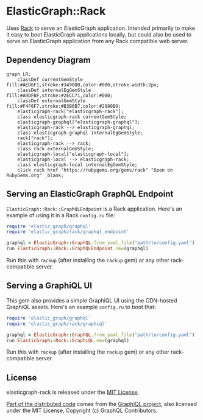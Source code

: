 # ElasticGraph::Rack

Uses [Rack](https://github.com/rack/rack) to serve an ElasticGraph application.
Intended primarily to make it easy to boot ElasticGraph applications locally,
but could also be used to serve an ElasticGraph application from any Rack
compatible web server.

## Dependency Diagram

```mermaid
graph LR;
    classDef currentGemStyle fill:#AED6F1,stroke:#3498DB,color:#000,stroke-width:2px;
    classDef internalEgGemStyle fill:#A9DFBF,stroke:#2ECC71,color:#000;
    classDef externalGemStyle fill:#F4F6F7,stroke:#B3B6B7,color:#2980B9;
    elasticgraph-rack["elasticgraph-rack"];
    class elasticgraph-rack currentGemStyle;
    elasticgraph-graphql["elasticgraph-graphql"];
    elasticgraph-rack --> elasticgraph-graphql;
    class elasticgraph-graphql internalEgGemStyle;
    rack["rack"];
    elasticgraph-rack --> rack;
    class rack externalGemStyle;
    elasticgraph-local["elasticgraph-local"];
    elasticgraph-local --> elasticgraph-rack;
    class elasticgraph-local internalEgGemStyle;
    click rack href "https://rubygems.org/gems/rack" "Open on RubyGems.org" _blank;
```

## Serving an ElasticGraph GraphQL Endpoint

`ElasticGraph::Rack::GraphQLEndpoint` is a Rack application. Here's an
example of using it in a Rack `config.ru` file:

```ruby
require 'elastic_graph/graphql'
require 'elastic_graph/rack/graphql_endpoint'

graphql = ElasticGraph::GraphQL.from_yaml_file("path/to/config.yaml")
run ElasticGraph::Rack::GraphQLEndpoint.new(graphql)
```

Run this with `rackup` (after installing the `rackup` gem) or any other rack-compatible server.

## Serving a GraphiQL UI

This gem also provides a simple GraphiQL UI using the CDN-hosted GraphiQL assets.
Here's an example `config.ru` to boot that:

``` ruby
require 'elastic_graph/graphql'
require 'elastic_graph/rack/graphiql'

graphql = ElasticGraph::GraphQL.from_yaml_file("path/to/config.yaml")
run ElasticGraph::Rack::GraphiQL.new(graphql)
```

Run this with `rackup` (after installing the `rackup` gem) or any other rack-compatible server.

## License

elasticgraph-rack is released under the [MIT License](https://opensource.org/licenses/MIT).

[Part of the distributed code](lib/elastic_graph/rack/graphiql/index.html)
comes from the [GraphiQL project](https://github.com/graphql/graphiql), also licensed under the
MIT License, Copyright (c) GraphQL Contributors.
